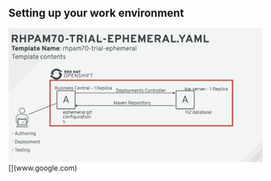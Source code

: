 Setting up your work environment
--------------------------------



 <img src="../../assets/middleware/rhpam-7-workshop/rhpam70-ephimeral-template.png" width="600" />
[](www.google.com)